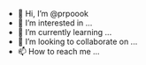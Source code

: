 - 👋 Hi, I’m @prpoook
- 👀 I’m interested in ...
- 🌱 I’m currently learning ...
- 💞️ I’m looking to collaborate on ...
- 📫 How to reach me ...

<!---
prpoook/prpoook is a ✨ special ✨ repository because its `README.md` (this file) appears on your GitHub profile.
You can click the Preview link to take a look at your changes.
--->
